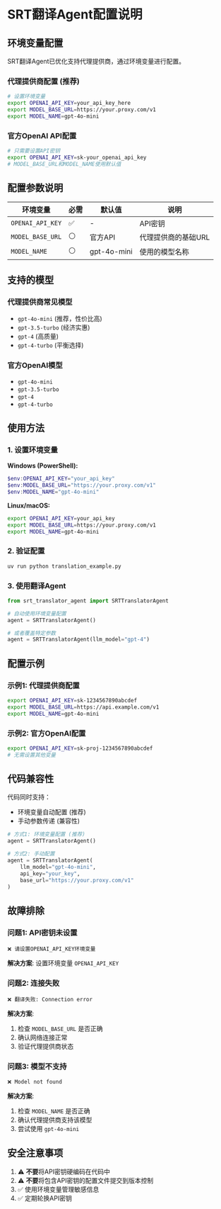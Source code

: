 # SRT翻译Agent配置说明

## 环境变量配置

SRT翻译Agent已优化支持代理提供商，通过环境变量进行配置。

### 代理提供商配置 (推荐)

```bash
# 设置环境变量
export OPENAI_API_KEY=your_api_key_here
export MODEL_BASE_URL=https://your.proxy.com/v1
export MODEL_NAME=gpt-4o-mini
```

### 官方OpenAI API配置

```bash
# 只需要设置API密钥
export OPENAI_API_KEY=sk-your_openai_api_key
# MODEL_BASE_URL和MODEL_NAME使用默认值
```

## 配置参数说明

| 环境变量 | 必需 | 默认值 | 说明 |
|---------|------|--------|------|
| `OPENAI_API_KEY` | ✅ | - | API密钥 |
| `MODEL_BASE_URL` | ⚪ | 官方API | 代理提供商的基础URL |
| `MODEL_NAME` | ⚪ | gpt-4o-mini | 使用的模型名称 |

## 支持的模型

### 代理提供商常见模型
- `gpt-4o-mini` (推荐，性价比高)
- `gpt-3.5-turbo` (经济实惠)
- `gpt-4` (高质量)
- `gpt-4-turbo` (平衡选择)

### 官方OpenAI模型
- `gpt-4o-mini`
- `gpt-3.5-turbo`
- `gpt-4`
- `gpt-4-turbo`

## 使用方法

### 1. 设置环境变量

**Windows (PowerShell):**
```powershell
$env:OPENAI_API_KEY="your_api_key"
$env:MODEL_BASE_URL="https://your.proxy.com/v1"
$env:MODEL_NAME="gpt-4o-mini"
```

**Linux/macOS:**
```bash
export OPENAI_API_KEY=your_api_key
export MODEL_BASE_URL=https://your.proxy.com/v1
export MODEL_NAME=gpt-4o-mini
```

### 2. 验证配置

```bash
uv run python translation_example.py
```

### 3. 使用翻译Agent

```python
from srt_translator_agent import SRTTranslatorAgent

# 自动使用环境变量配置
agent = SRTTranslatorAgent()

# 或者覆盖特定参数
agent = SRTTranslatorAgent(llm_model="gpt-4")
```

## 配置示例

### 示例1: 代理提供商配置
```bash
export OPENAI_API_KEY=sk-1234567890abcdef
export MODEL_BASE_URL=https://api.example.com/v1
export MODEL_NAME=gpt-4o-mini
```

### 示例2: 官方OpenAI配置
```bash
export OPENAI_API_KEY=sk-proj-1234567890abcdef
# 无需设置其他变量
```

## 代码兼容性

代码同时支持：
- 环境变量自动配置 (推荐)
- 手动参数传递 (兼容性)

```python
# 方式1: 环境变量配置 (推荐)
agent = SRTTranslatorAgent()

# 方式2: 手动配置
agent = SRTTranslatorAgent(
    llm_model="gpt-4o-mini",
    api_key="your_key",
    base_url="https://your.proxy.com/v1"
)
```

## 故障排除

### 问题1: API密钥未设置
```
❌ 请设置OPENAI_API_KEY环境变量
```
**解决方案**: 设置环境变量 `OPENAI_API_KEY`

### 问题2: 连接失败
```
❌ 翻译失败: Connection error
```
**解决方案**: 
1. 检查 `MODEL_BASE_URL` 是否正确
2. 确认网络连接正常
3. 验证代理提供商状态

### 问题3: 模型不支持
```
❌ Model not found
```
**解决方案**: 
1. 检查 `MODEL_NAME` 是否正确
2. 确认代理提供商支持该模型
3. 尝试使用 `gpt-4o-mini`

## 安全注意事项

1. ⚠️ **不要**将API密钥硬编码在代码中
2. ⚠️ **不要**将包含API密钥的配置文件提交到版本控制
3. ✅ 使用环境变量管理敏感信息
4. ✅ 定期轮换API密钥 